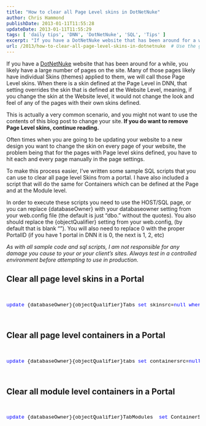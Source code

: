 ```yaml
---
title: "How to clear all Page Level skins in DotNetNuke"
author: Chris Hammond
publishDate: 2013-01-11T11:55:28
updateDate: 2013-01-11T11:55:29
tags: [ 'daily tips', 'DNN', 'DotNetNuke', 'SQL', 'Tips' ]
excerpt: "If you have a DotNetNuke website that has been around for a while, you likely have a large number of pages on the site. Many of those pages likely have individual Skins (themes) applied to them. When there is a skin defined at the Page level in DNN, that setting overrides the skin that is defined at the website level, meaning, if you change the skin at the Website level, it would not change the look and feel of any of the pages with their own skins defined."
url: /2013/how-to-clear-all-page-level-skins-in-dotnetnuke  # Use the generated URL with year
---
```

<p>If you have a <a href="https://www.dotnetnuke.com" target="_blank">DotNetNuke</a> website that has been around for a while, you likely have a large number of pages on the site. Many of those pages likely have individual Skins (themes) applied to them, we will call those Page Level skins. When there is a skin defined at the Page Level in DNN, that setting overrides the skin that is defined at the Website Level, meaning, if you change the skin at the Website level, it would not change the look and feel of any of the pages with their own skins defined. </p>  <p>This is actually a very common scenario, and you might not want to use the contents of this blog post to change your site.<strong> If you do want to remove Page Level skins, continue reading.</strong></p>  <p>Often times when you are going to be updating your website to a new design you want to change the skin on every page of your website, the problem being that for the pages with Page level skins defined, you have to hit each and every page manually in the page settings.</p>  <p>To make this process easier, I’ve written some sample SQL scripts that you can use to clear all page level Skins from a portal. I have also included a script that will do the same for Containers which can be defined at the Page and at the Module level.</p>  <p>In order to execute these scripts you need to use the HOST/SQL page, or you can replace {databaseOwner} with your databaseowner setting from your web.config file (the default is just “dbo.” without the quotes). You also should replace the {objectQualifier} setting from your web.config, (by default that is blank “”). You will also need to replace 0 with the proper PortalID (if you have 1 portal in DNN it is 0, the next is 1, 2, etc)</p>  <p><em>As with all sample code and sql scripts, I am not responsible for any damage you cause to your or your client’s sites. Always test in a controlled environment before attempting to use in production.</em></p>  <h2>Clear all page level skins in a Portal</h2>  <br />  <pre class="csharpcode"><span class="kwrd">update</span> {databaseOwner}{objectQualifier}Tabs <span class="kwrd">set</span> skinsrc=<span class="kwrd">null</span> <span class="kwrd">where</span> SkinSrc <span class="kwrd">is</span> <span class="kwrd">not</span> <span class="kwrd">null</span> <span class="kwrd">and</span> PortalID=0</pre> <style type="text/css">  .csharpcode, .csharpcode pre { 	font-size: small; 	color: black; 	font-family: consolas, "Courier New", courier, monospace; 	background-color: #ffffff; 	/*white-space: pre;*/ } .csharpcode pre { margin: 0em; } .csharpcode .rem { color: #008000; } .csharpcode .kwrd { color: #0000ff; } .csharpcode .str { color: #006080; } .csharpcode .op { color: #0000c0; } .csharpcode .preproc { color: #cc6633; } .csharpcode .asp { background-color: #ffff00; } .csharpcode .html { color: #800000; } .csharpcode .attr { color: #ff0000; } .csharpcode .alt  { 	background-color: #f4f4f4; 	width: 100%; 	margin: 0em; } .csharpcode .lnum { color: #606060; }</style>  <br />  <h2>Clear all page level containers in a Portal</h2>  <br />  <pre class="csharpcode"><span class="kwrd">update</span> {databaseOwner}{objectQualifier}tabs <span class="kwrd">set</span> containersrc=<span class="kwrd">null</span> <span class="kwrd">where</span> containersrc <span class="kwrd">is</span> <span class="kwrd">not</span> <span class="kwrd">null</span> <span class="kwrd">and</span> PortalID=0</pre> <style type="text/css">  .csharpcode, .csharpcode pre { 	font-size: small; 	color: black; 	font-family: consolas, "Courier New", courier, monospace; 	background-color: #ffffff; 	/*white-space: pre;*/ } .csharpcode pre { margin: 0em; } .csharpcode .rem { color: #008000; } .csharpcode .kwrd { color: #0000ff; } .csharpcode .str { color: #006080; } .csharpcode .op { color: #0000c0; } .csharpcode .preproc { color: #cc6633; } .csharpcode .asp { background-color: #ffff00; } .csharpcode .html { color: #800000; } .csharpcode .attr { color: #ff0000; } .csharpcode .alt  { 	background-color: #f4f4f4; 	width: 100%; 	margin: 0em; } .csharpcode .lnum { color: #606060; }</style>  <br />  <h2>Clear all module level containers in a Portal</h2>  <br />  <pre class="csharpcode"><span class="kwrd">update</span> {databaseOwner}{objectQualifier}TabModules  <span class="kwrd">set</span> ContainerSrc = <span class="kwrd">null</span> <span class="kwrd">where</span> TabModuleID <span class="kwrd">in</span> (<span class="kwrd">select</span> TabModuleId      <span class="kwrd">from</span> {databaseOwner}{objectQualifier}TabModules tm     <span class="kwrd">join</span> {databaseOwner}{objectQualifier}Modules m              <span class="kwrd">on</span> (tm.ModuleID = m.ModuleID)     <span class="kwrd">where</span> ContainerSrc <span class="kwrd">is</span> <span class="kwrd">not</span> <span class="kwrd">null</span>     <span class="kwrd">and</span> m.PortalId=0)</pre> <style type="text/css">  .csharpcode, .csharpcode pre { 	font-size: small; 	color: black; 	font-family: consolas, "Courier New", courier, monospace; 	background-color: #ffffff; 	/*white-space: pre;*/ } .csharpcode pre { margin: 0em; } .csharpcode .rem { color: #008000; } .csharpcode .kwrd { color: #0000ff; } .csharpcode .str { color: #006080; } .csharpcode .op { color: #0000c0; } .csharpcode .preproc { color: #cc6633; } .csharpcode .asp { background-color: #ffff00; } .csharpcode .html { color: #800000; } .csharpcode .attr { color: #ff0000; } .csharpcode .alt  { 	background-color: #f4f4f4; 	width: 100%; 	margin: 0em; } .csharpcode .lnum { color: #606060; }</style>
